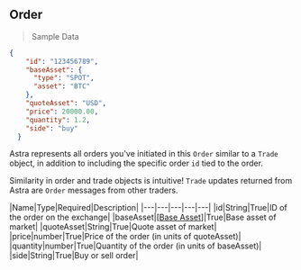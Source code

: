## Order

> Sample Data

```json
{
    "id": "123456789",
    "baseAsset": {
      "type": "SPOT",
      "asset": "BTC"
    }, 
    "quoteAsset": "USD",
    "price": 20000.00,
    "quantity": 1.2,
    "side": "buy"
  }
```

Astra represents all orders you've initiated in this `Order` similar to a `Trade` object, in addition to including the specific order `id` tied to the order.

<aside class="success">
Similarity in order and trade objects is intuitive! <code>Trade</code> updates returned from Astra are <code>Order</code> messages from other traders.
</aside>

|Name|Type|Required|Description|
|---|---|---|---|---|
|id|String|True|ID of the order on the exchange|
|baseAsset|[[Base Asset](#base-asset)]|True|Base asset of market|
|quoteAsset|String|True|Quote asset of market|
|price|number|True|Price of the order (in units of quoteAsset)|
|quantity|number|True|Quantity of the order (in units of baseAsset)|
|side|String|True|Buy or sell order|